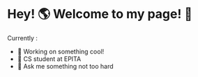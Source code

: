 # Hey! 🌎 Welcome to my page! 👋 

Currently :
  - 🌳 Working on something cool!
  - 👾 CS student at EPITA
  - 📖 Ask me something not too hard

